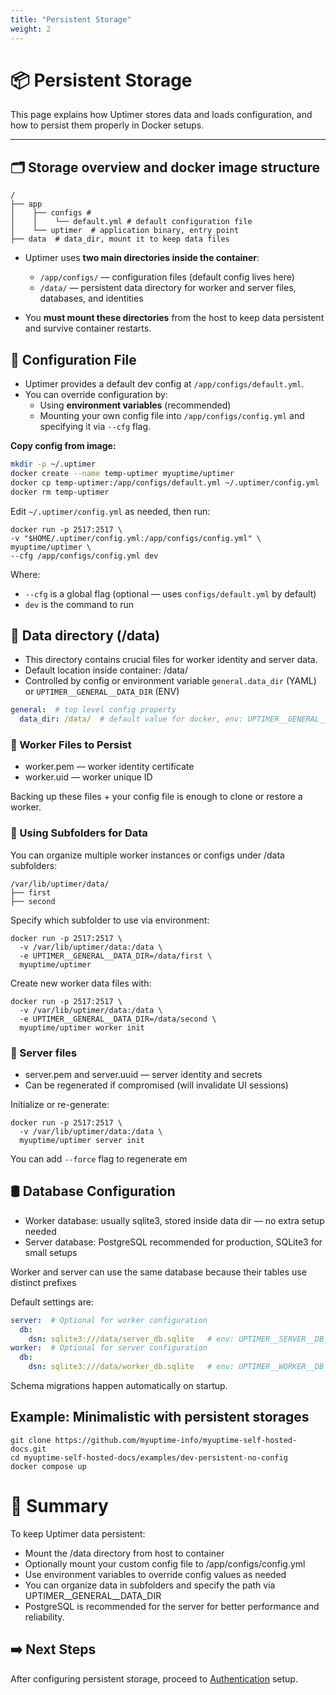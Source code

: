 ```yaml
---
title: "Persistent Storage"
weight: 2
---
```


# 📦 Persistent Storage

This page explains how Uptimer stores data and loads configuration, and how to persist them properly in Docker setups.

---

## 🗂️ Storage overview and docker image structure

```shell
/
├── app
│    ├── configs # 
│    │    └── default.yml # default configuration file 
│    └── uptimer  # application binary, entry point
├── data  # data_dir, mount it to keep data files
```

- Uptimer uses **two main directories inside the container**:
    - `/app/configs/` — configuration files (default config lives here)
    - `/data/` — persistent data directory for worker and server files, databases, and identities

- You **must mount these directories** from the host to keep data persistent and survive container restarts.


## 📝 Configuration File

- Uptimer provides a default dev config at `/app/configs/default.yml`.
- You can override configuration by:
    - Using **environment variables** (recommended)
    - Mounting your own config file into `/app/configs/config.yml` and specifying it via `--cfg` flag.

**Copy config from image:**

```bash
mkdir -p ~/.uptimer
docker create --name temp-uptimer myuptime/uptimer
docker cp temp-uptimer:/app/configs/default.yml ~/.uptimer/config.yml
docker rm temp-uptimer
```
Edit `~/.uptimer/config.yml` as needed, then run:
```shell
docker run -p 2517:2517 \
-v "$HOME/.uptimer/config.yml:/app/configs/config.yml" \
myuptime/uptimer \
--cfg /app/configs/config.yml dev
```

Where:

* `--cfg` is a global flag (optional — uses `configs/default.yml` by default)
* `dev` is the command to run

## 📁 Data directory (/data)

* This directory contains crucial files for worker identity and server data.
* Default location inside container: /data/
* Controlled by config or environment variable `general.data_dir` (YAML) or `UPTIMER__GENERAL__DATA_DIR` (ENV)

```yaml
general:  # top level config property
  data_dir: /data/  # default value for docker, env: UPTIMER__GENERAL__DATA_DIR=/data/
```

### 📁 Worker Files to Persist
* worker.pem — worker identity certificate 
* worker.uid — worker unique ID

Backing up these files + your config file is enough to clone or restore a worker.

### 🧳 Using Subfolders for Data
You can organize multiple worker instances or configs under /data subfolders:

```text
/var/lib/uptimer/data/
├── first
├── second
```
Specify which subfolder to use via environment:

```shell
docker run -p 2517:2517 \
  -v /var/lib/uptimer/data:/data \
  -e UPTIMER__GENERAL__DATA_DIR=/data/first \
  myuptime/uptimer
```

Create new worker data files with:
```shell
docker run -p 2517:2517 \
  -v /var/lib/uptimer/data:/data \
  -e UPTIMER__GENERAL__DATA_DIR=/data/second \
  myuptime/uptimer worker init
```

### 📁 Server files
* server.pem and server.uuid — server identity and secrets
* Can be regenerated if compromised (will invalidate UI sessions)

Initialize or re-generate:

```shell
docker run -p 2517:2517 \
  -v /var/lib/uptimer/data:/data \
  myuptime/uptimer server init
```

You can add `--force` flag to regenerate em

## 🛢️ Database Configuration

* Worker database: usually sqlite3, stored inside data dir — no extra setup needed
* Server database: PostgreSQL recommended for production, SQLite3 for small setups

Worker and server can use the same database because their tables use distinct prefixes

Default settings are: 
```yaml
server:  # Optional for worker configuration
  db:
    dsn: sqlite3:///data/server_db.sqlite   # env: UPTIMER__SERVER__DB__DSN=sqlite3:///data/server_db.sqlite
worker:  # Optional for server configuration
  db:
    dsn: sqlite3:///data/worker_db.sqlite   # env: UPTIMER__WORKER__DB__DSN=sqlite3:///data/worker_db.sqlite
```

Schema migrations happen automatically on startup.


## Example: Minimalistic with persistent storages

```shell
git clone https://github.com/myuptime-info/myuptime-self-hosted-docs.git
cd myuptime-self-hosted-docs/examples/dev-persistent-no-config
docker compose up 
```

# 📌 Summary

To keep Uptimer data persistent:

* Mount the /data directory from host to container
* Optionally mount your custom config file to /app/configs/config.yml
* Use environment variables to override config values as needed
* You can organize data in subfolders and specify the path via UPTIMER__GENERAL__DATA_DIR
* PostgreSQL is recommended for the server for better performance and reliability.


##  ➡️ Next Steps

After configuring persistent storage, proceed to [Authentication](../authentication/) setup.